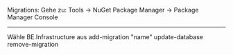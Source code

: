 ﻿Migrations: 
Gehe zu: 
Tools -> NuGet Package Manager -> Package Manager Console
_________________________________________________________
Wähle BE.Infrastructure aus
add-migration "name"
update-database
remove-migration